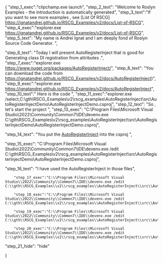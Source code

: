 {
    "step_1_exec":"clipchamp.exe launch",
    "step_2_text": "Welcome to Roslyn Examples - the introduction is automatically generated",
    "step_3_text":"If you want to see more examples , see  [List Of RSCG] https://ignatandrei.github.io/RSCG_Examples/v2/docs/List-of-RSCG",
    "step_4_exec":"explorer.exe https://ignatandrei.github.io/RSCG_Examples/v2/docs/List-of-RSCG",
    "step_5_text": "My name is Andrei Ignat and I am deeply fond of Roslyn Source Code Generator. ",

"step_6_text": "Today I will present AutoRegisterInject  that is good for Generating class DI registration from attributes .",
"step_7_exec":"explorer.exe https://www.nuget.org/packages/AutoRegisterInject/",
"step_8_text": "You can download the code from https://ignatandrei.github.io/RSCG_Examples/v2/docs/AutoRegisterInject)",
"step_9_exec":"explorer.exe https://ignatandrei.github.io/RSCG_Examples/v2/docs/AutoRegisterInject",
"step_10_text":" Here is the code ",
"step_11_exec":"explorer.exe /select,C:\\gth\\RSCG_Examples\\v2\\rscg_examples\\AutoRegisterInject\\src\\AutoRegisterInjectDemo\\AutoRegisterInjectDemo.csproj",
"step_12_text": "So , let's start the project ",
"step_13_exec": "C:\\Program Files\\Microsoft Visual Studio\\2022\\Community\\Common7\\IDE\\devenv.exe C:\\gth\\RSCG_Examples\\v2\\rscg_examples\\AutoRegisterInject\\src\\AutoRegisterInjectDemo\\AutoRegisterInjectDemo.csproj",

"step_14_text": "You put the  [AutoRegisterInject](https://www.nuget.org/packages/AutoRegisterInject/) into the csproj ",

"step_15_exec": "C:\\Program Files\\Microsoft Visual Studio\\2022\\Community\\Common7\\IDE\\devenv.exe /edit C:\\gth\\RSCG_Examples\\v2\\rscg_examples\\AutoRegisterInject\\src\\AutoRegisterInjectDemo\\AutoRegisterInjectDemo.csproj",

"step_16_text": "I have used the AutoRegisterInject in those files",


        "step_17_exec":"C:\\Program Files\\Microsoft Visual Studio\\2022\\Community\\Common7\\IDE\\devenv.exe /edit C:\\gth\\RSCG_Examples\\v2\\rscg_examples\\AutoRegisterInject\\src\\AutoRegisterInjectDemo\\DatabaseCon.cs",
    
        "step_18_exec":"C:\\Program Files\\Microsoft Visual Studio\\2022\\Community\\Common7\\IDE\\devenv.exe /edit C:\\gth\\RSCG_Examples\\v2\\rscg_examples\\AutoRegisterInject\\src\\AutoRegisterInjectDemo\\IDatabase.cs",
    
        "step_19_exec":"C:\\Program Files\\Microsoft Visual Studio\\2022\\Community\\Common7\\IDE\\devenv.exe /edit C:\\gth\\RSCG_Examples\\v2\\rscg_examples\\AutoRegisterInject\\src\\AutoRegisterInjectDemo\\Database.cs",
    
        "step_20_exec":"C:\\Program Files\\Microsoft Visual Studio\\2022\\Community\\Common7\\IDE\\devenv.exe /edit C:\\gth\\RSCG_Examples\\v2\\rscg_examples\\AutoRegisterInject\\src\\AutoRegisterInjectDemo\\Program.cs",
    
"step_21_hide": "hide"


}
